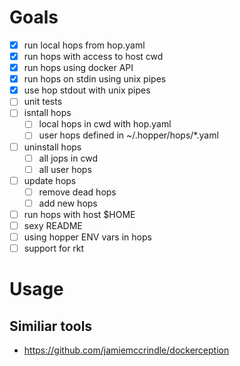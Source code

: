 # Goals

- [x] run local hops from hop.yaml
- [x] run hops with access to host cwd
- [x] run hops using docker API
- [x] run hops on stdin using unix pipes
- [x] use hop stdout with unix pipes
- [ ] unit tests
- [ ] isntall hops
  - [ ] local hops in cwd with hop.yaml
  - [ ] user hops defined in ~/.hopper/hops/*.yaml
- [ ] uninstall hops
  - [ ] all jops in cwd
  - [ ] all user hops
- [ ] update hops
  - [ ] remove dead hops
  - [ ] add new hops
- [ ] run hops with host $HOME
- [ ] sexy README
- [ ] using hopper ENV vars in hops
- [ ] support for rkt

# Usage

## Similiar tools

* https://github.com/jamiemccrindle/dockerception
